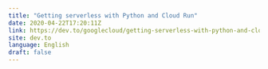 ```yaml
---
title: "Getting serverless with Python and Cloud Run"
date: 2020-04-22T17:20:11Z
link: https://dev.to/googlecloud/getting-serverless-with-python-and-cloud-run-2m1o?utm_medium=RSS&utm_source=news.12bit.vn
site: dev.to
language: English
draft: false
---
```

